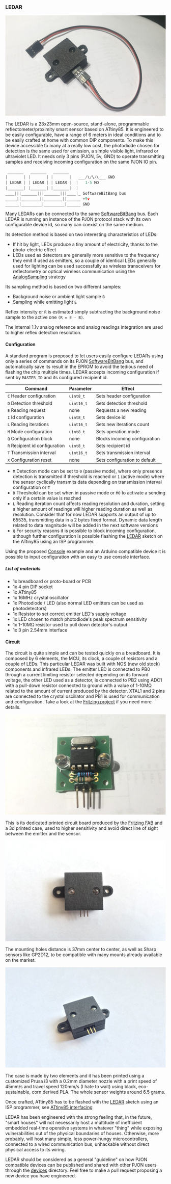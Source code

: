 
### LEDAR

![PJON](images/LEDAR-wired.jpg)

The LEDAR is a 23x23mm open-source, stand-alone, programmable reflectometer/proximity smart sensor based on ATtiny85. It is engineered to be easily configurable, have a range of 6 meters in ideal conditions and to be easily crafted at home with common DIP components. To make this device accessible to many at a really low cost, the photodiode chosen for detection is the same used for emission, a simple visible light, infrared or ultraviolet LED. It needs only 3 pins (PJON, 5v, GND) to operate transmitting samples and receiving incoming configuration on the same PJON IO pin.

```cpp  
 _______   _______   _______
|       | |       | |       |   ___/\/\/\___ GND
| LEDAR | | LEDAR | | LEDAR |  |   1-5 MΩ
|_______| |_______| |_______|  |  
____|||_______|||_______|||____|_ SoftwareBitBang bus
_____||________||________||______ +5v
______|_________|_________|______ GND
```
Many LEDARs can be connected to the same [SoftwareBitBang](/src/strategies/SoftwareBitBang/README.md) bus. Each LEDAR is running an instance of the PJON protocol stack with its own configurable device id, so many can coexist on the same medium.

Its detection method is based on two interesting characteristics of LEDs:
- If hit by light, LEDs produce a tiny amount of electricity, thanks to the photo-electric effect
- LEDs used as detectors are generally more sensitive to the frequency they emit if used as emitters, so a couple of identical LEDs generally used for lighting can be used successfully as wireless transceivers for reflectometry or optical wireless communication using the [AnalogSampling](/src/strategies/AnalogSampling/README.md) strategy

Its sampling method is based on two different samples:
- Background noise or ambient light sample `B`
- Sampling while emitting light `E`

Reflex intensity or `R` is estimated simply subtracting the background noise sample to the active one `(R = E - B)`.

The internal 1.1v analog reference and analog readings integration are used to higher reflex detection resolution.

#### Configuration
A standard program is proposed to let users easily configure LEDARs using only a series of commands on its PJON [SoftwareBitBang](/src/strategies/SoftwareBitBang/README.md) bus, and automatically save its result in the EPROM to avoid the tedious need of flashing the chip multiple times. LEDAR accepts incoming configuration if sent by `MASTER_ID` and its configured recipient id.

| Command                         | Parameter     | Effect                        |
| --------------------------------| --------------| ------------------------------|
|  `C` Header configuration       | `uint8_t`     | Sets header configuration     |
|  `D` Detection threshold        | `uint16_t`    | Sets detection threshold      |
|  `E` Reading request            | none          | Requests a new reading        |
|  `I` Id configuration           | `uint8_t`     | Sets device id                |
|  `L` Reading iterations         | `uint16_t`    | Sets new iterations count     |
|  `M` Mode configuration         | `uint8_t`     | Sets operation mode           |
|  `Q` Configuration block        | none          | Blocks incoming configuration |
|  `R` Recipient id configuration | `uint8_t`     | Sets recipient id             |
|  `T` Transmission interval      | `uint16_t`    | Sets transmission interval    |
|  `X` Configuration reset        | none          | Sets configuration to default |

- `M` Detection mode can be set to `0` (passive mode), where only presence detection is transmitted if threshold is reached or `1` (active mode) where the sensor cyclically transmits data depending on transmission interval configuration or `T`
- `D` Threshold can be set when in passive mode or `M0` to activate a sending only if a certain value is reached
- `L` Reading iteration count affects reading resolution and duration, setting a higher amount of readings will higher reading duration as well as resolution. Consider that for now LEDAR supports an output of up to 65535, transmitting data in a 2 bytes fixed format. Dynamic data length related to data magnitude will be added in the next software versions
- `Q` For security reasons it is possible to block incoming configuration, although further configuration is possible flashing the [LEDAR](software/LEDAR/LEDAR.ino) sketch on the ATtiny85 using an ISP programmer.

Using the proposed [Console](software/Console/Console.ino) example and an Arduino compatible device it is possible to input configuration with an easy to use console interface.

##### List of materials
- 1x breadboard or proto-board or PCB    
- 1x 4 pin DIP socket                    
- 1x ATtiny85                            
- 1x 16MHz crystal oscillator            
- 1x Photodiode / LED (also normal LED emitters can be used as photodetectors)   
- 1x Resistor to set correct emitter LED's supply voltage                     
- 1x LED chosen to match photodiode's peak spectrum sensitivity          
- 1x 1-10MΩ resistor used to pull down detector's output                 
- 1x 3 pin 2.54mm interface                                              

#### Circuit
The circuit is quite simple and can be tested quickly on a breadboard. It is composed by 6 elements, the MCU, its clock, a couple of resistors and a couple of LEDs. This particular LEDAR was built with NOS (new old stock) components and infrared LEDs. The emitter LED is connected to PB0 through a current limiting resistor selected depending on its forward voltage, the other LED used as a detector, is connected to PB2 using ADC1 with a pull-down resistor connected to ground with a value of 1-10MΩ related to the amount of current produced by the detector. XTAL1 and 2 pins are connected to the crystal oscillator and PB1 is used for communication and configuration. Take a look at the [Fritzing project](hardware/fritzing/LEDARv5.fzz) if you need more details.

![PJON](images/LEDAR-PCB.jpg)

This is its dedicated printed circuit board produced by the [Fritzing FAB](https://go.aisler.net/fritzing) and a 3d printed case, used to higher sensitivity and avoid direct line of sight between the emitter and the sensor.

![PJON](images/LEDAR-front.jpg)

The mounting holes distance is 37mm center to center, as well as Sharp sensors like GP2D12, to be compatible with many mounts already available on the market.

![PJON](images/LEDAR-front-2.jpg)

The case is made by two elements and it has been printed using a customized Prusa i3 with a 0.2mm diameter nozzle with a print speed of 45mm/s  and travel speed 120mm/s (I hate to wait) using black, eco-sustainable, corn derived PLA. The whole sensor weights around 6.5 grams.

Once crafted, ATtiny85 has to be flashed with the [LEDAR](software/LEDAR/LEDAR.ino) sketch using an ISP programmer, see [ATtiny85 interfacing](https://github.com/gioblu/PJON/wiki/ATtiny-interfacing)

LEDAR has been engineered with the strong feeling that, in the future, "smart houses" will not necessarily host a multitude of inefficient embedded real-time operative systems in whatever "thing" while exposing vulnerabilities out of the physical boundaries of houses. Otherwise, more probably, will host many simple, less power-hungy microcontrollers, connected to a wired communication bus, unhackable without direct physical access to its wiring.

LEDAR should be considered as a general "guideline" on how PJON compatible devices can be published and shared with other PJON users through the [devices](../../README.md) directory. Feel free to make a pull request proposing a new device you have engineered.   
